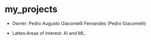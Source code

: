# my_projects

* Owner: Pedro Augusto Giacomelli Fernandes (Pedro Giacomelli)

* Lattes:Areas of interest: AI and ML.
